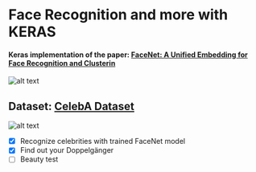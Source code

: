 # Face Recognition and more with KERAS

#### Keras implementation of the paper: [FaceNet: A Unified Embedding for Face Recognition and Clusterin](https://arxiv.org/abs/1503.03832)

![alt text](https://github.com/Golbstein/keras-face-recognition/blob/master/assets/face_reco.JPG)


## Dataset: [CelebA Dataset](http://mmlab.ie.cuhk.edu.hk/projects/CelebA.html)

![alt text](https://github.com/Golbstein/keras-face-recognition/blob/master/assets/celeba.png)

- [x] Recognize celebrities with trained FaceNet model
- [x] Find out your Doppelgänger
- [ ] Beauty test
